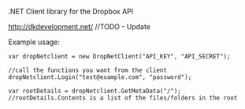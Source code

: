 .NET Client library for the Dropbox API

<a href="http://dkdevelopment.net/">http://dkdevelopment.net/</a> //TODO - Update

Example usage:

	var dropNetclient = new DropNetClient("API_KEY", "API_SECRET");
 
	//call the functions you want from the client
	dropNetclient.Login("test@example.com", "password");

	var rootDetails = dropNetclient.GetMetaData("/");
	//rootDetails.Contents is a list of the files/folders in the root